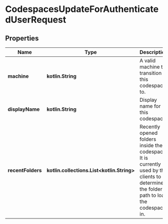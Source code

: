 
# CodespacesUpdateForAuthenticatedUserRequest

## Properties
Name | Type | Description | Notes
------------ | ------------- | ------------- | -------------
**machine** | **kotlin.String** | A valid machine to transition this codespace to. |  [optional]
**displayName** | **kotlin.String** | Display name for this codespace |  [optional]
**recentFolders** | **kotlin.collections.List&lt;kotlin.String&gt;** | Recently opened folders inside the codespace. It is currently used by the clients to determine the folder path to load the codespace in. |  [optional]



